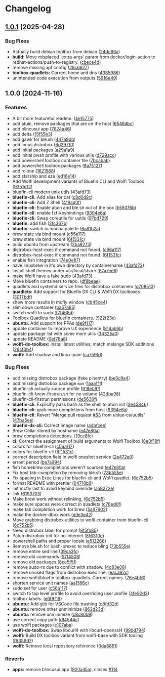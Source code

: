 # Changelog

## [1.0.1](https://github.com/ublue-os/toolboxes/compare/v1.0.0...v1.0.1) (2025-04-28)


### Bug Fixes

* Actually build debian toolbox from debian ([24dc96a](https://github.com/ublue-os/toolboxes/commit/24dc96a0f8d3bbc069dbb0ad57c55373590e8aa2))
* **build:** Move misplaced 'extra-args' param from docker/login-action to redhat-actions/push-to-registry. ([cbece4d](https://github.com/ublue-os/toolboxes/commit/cbece4d0572dd3c039924ac2306f3e842ac6c356))
* remove missing apt config ([28c6827](https://github.com/ublue-os/toolboxes/commit/28c6827018615a12934df4505da8c1603a54b471))
* **toolbox-quadlets:** Correct home and dns ([4385986](https://github.com/ublue-os/toolboxes/commit/43859867fef256d0f5cd6d7749b2a80d787403d1))
* unintended code execution from outputs ([5916e49](https://github.com/ublue-os/toolboxes/commit/5916e49b889c20630e575fa5ea068317c3a149e9))

## 1.0.0 (2024-11-16)


### Features

* A bit more featureful readme. ([4e15775](https://github.com/ublue-os/toolboxes/commit/4e157758396376fe2a8441fa5017dff601cff618))
* add atuin, remove packages that are on the host ([6546dbc](https://github.com/ublue-os/toolboxes/commit/6546dbcffb74524861446c5420679f902ef28ea4))
* add blincusui app ([7624a46](https://github.com/ublue-os/toolboxes/commit/7624a461b751c08c98ff11da1152c55434da2232))
* add delta ([15f55b3](https://github.com/ublue-os/toolboxes/commit/15f55b3a74252cc9e301f29b16c6adf50d44e245))
* add gawk for ble.sh ([447a9db](https://github.com/ublue-os/toolboxes/commit/447a9dbeefdc67fb2f6ede4b11d053adf6d3839e))
* add incus distrobox ([6d29710](https://github.com/ublue-os/toolboxes/commit/6d2971081b6eb1fa7d6c374d1871edaba959b272))
* add initial packages ([a29a1a9](https://github.com/ublue-os/toolboxes/commit/a29a1a9c5a569e8c38c32595460084173c998659))
* add initial pwsh profile with various utils ([d729acc](https://github.com/ublue-os/toolboxes/commit/d729acc65f47e75edbd7a7fa1723cf47f9ec68f8))
* add powershell toolbox container file ([7bcabab](https://github.com/ublue-os/toolboxes/commit/7bcabab531fcaf82a5bc488fc8f9f2ad80478a34))
* add powershell toolbox packages ([8a75127](https://github.com/ublue-os/toolboxes/commit/8a751271e994df820a6fc4772c216aaabf1a92bc))
* add rclone ([1621568](https://github.com/ublue-os/toolboxes/commit/162156845f7ef243db5826b7a1df6e5de8a9df2f))
* add starship and eza ([ed16e14](https://github.com/ublue-os/toolboxes/commit/ed16e144fedff1ca3af805d564ae423339986611))
* Add Wolfi development variants of Bluefin CLI and Wolfi Toolbox ([9351d12](https://github.com/ublue-os/toolboxes/commit/9351d12c866e78d18192ee262978b319c54af36a))
* bluefin-cli modern unix utils ([43afd73](https://github.com/ublue-os/toolboxes/commit/43afd733d2d862e689faa54cb29778d66df1bc76))
* **bluefin-cli:** Add alias for cat ([c8d0d9c](https://github.com/ublue-os/toolboxes/commit/c8d0d9c56c25c1f992eb29679fa3e47151930f9a))
* **bluefin-cli:** Add Z Shell ([419ad0f](https://github.com/ublue-os/toolboxes/commit/419ad0fba6c0656050f451752c610b530c23ce9e))
* **bluefin-cli:** Enable atuin and ble.sh out of the box ([b55076b](https://github.com/ublue-os/toolboxes/commit/b55076bce0608bfc91722aa34e3406ec738b904c))
* **bluefin-cli:** enable fzf-keybindings ([9394e6a](https://github.com/ublue-os/toolboxes/commit/9394e6abe5941d52de582a0502ef76499ff62e31))
* **bluefin-cli:** Swap coreutils for uutils ([97bd729](https://github.com/ublue-os/toolboxes/commit/97bd729dcc5aad3af6dd657e4ecbb659760e172b))
* **bluefin:** add fish ([2fc367b](https://github.com/ublue-os/toolboxes/commit/2fc367b93410e41ee903520785acd36722b84b18))
* **bluefin:** switch to mocha palette ([6a81b2a](https://github.com/ublue-os/toolboxes/commit/6a81b2a5be4526d4bf135a811db45471534ed30b))
* brew state via bind mount ([c56a117](https://github.com/ublue-os/toolboxes/commit/c56a11735e788d51d9a836d78d1fc492798da47d))
* brew state via bind mount ([6f1531c](https://github.com/ublue-os/toolboxes/commit/6f1531c75354c235b251765731c1ec304a1e9bb4))
* build ubuntu from upstream ([2ba8273](https://github.com/ublue-os/toolboxes/commit/2ba8273132a7b26b1a257614229d88776b7b45ba))
* distrobox-host-exec if command not found. ([c56a117](https://github.com/ublue-os/toolboxes/commit/c56a11735e788d51d9a836d78d1fc492798da47d))
* distrobox-host-exec if command not found. ([6f1531c](https://github.com/ublue-os/toolboxes/commit/6f1531c75354c235b251765731c1ec304a1e9bb4))
* enable fish integration ([74e0e87](https://github.com/ublue-os/toolboxes/commit/74e0e87568b6dcc65cd3e2d73d908dbd6d330053))
* have linuxbrew in it's own directory by containername ([43afd73](https://github.com/ublue-os/toolboxes/commit/43afd733d2d862e689faa54cb29778d66df1bc76))
* install shell themes under usr/local/share ([87a7ee6](https://github.com/ublue-os/toolboxes/commit/87a7ee66a8d827f03d8fa59d0a61ad6da1d887cc))
* make Wolfi have a fake sudo ([43afd73](https://github.com/ublue-os/toolboxes/commit/43afd733d2d862e689faa54cb29778d66df1bc76))
* Move bluefin containers to repo. ([df8beae](https://github.com/ublue-os/toolboxes/commit/df8beae7777d4ddc9b5ff3e1add1a552fd8167ee))
* quadlets and systemd service files for distrobox containers ([d708513](https://github.com/ublue-os/toolboxes/commit/d7085131c8361f8c2d24dd088d5e24f513957d8d))
* **quadlets:** Add support for Bluefin DX CLI & Wolfi DX toolboxes ([3017bdf](https://github.com/ublue-os/toolboxes/commit/3017bdf8af75e0391a413907b0afa5f64af35415))
* show more results in mcfly window ([db45ce4](https://github.com/ublue-os/toolboxes/commit/db45ce483efc2a5f15ee94fd13ce2bcf6d74a821))
* slim down container ([ba57a85](https://github.com/ublue-os/toolboxes/commit/ba57a85316ca9b6750b458125072090d751f417f))
* switch wolfi to sudo ([f7f468d](https://github.com/ublue-os/toolboxes/commit/f7f468d1e8f32e66a3e84ffc5435f0cf1f26fdf8))
* Toolbox Quadlets for bluefin containers. ([922f23e](https://github.com/ublue-os/toolboxes/commit/922f23e0b7fe044f8da8fa4193dd262c830b88bf))
* **ubuntu:** Add support for PPAs ([de9f117](https://github.com/ublue-os/toolboxes/commit/de9f1174a6d9088cf1da70115f2adb423efe23cb))
* update container to improve UX experience ([814ab6b](https://github.com/ublue-os/toolboxes/commit/814ab6b02ece5691c4bcb6b32c9bef663c4fc573))
* update package list with some more utils ([34325a0](https://github.com/ublue-os/toolboxes/commit/34325a004fbcfa9a555498521f415e5497d0ad30))
* update README ([0ef78a8](https://github.com/ublue-os/toolboxes/commit/0ef78a8b185ac424a1d6649c64cdcf0a1c4c3f3e))
* **wolfi-dx-toolbox:** Install latest utilities, match melange SDK additions ([26cf3b4](https://github.com/ublue-os/toolboxes/commit/26cf3b4c8998234eb1130b028369ad4e1cff4266))
* **wolfi:** Add shadow and linux-pam ([ca759fd](https://github.com/ublue-os/toolboxes/commit/ca759fd4ca6515b49e0ed7333c051a978ece57fc))


### Bug Fixes

* add missing distrobox package (fake pinentry) ([be6c8a4](https://github.com/ublue-os/toolboxes/commit/be6c8a40590c54518513bb8289a5300530a9f6a5))
* add missing distrobox package `man` ([1aaa1f1](https://github.com/ublue-os/toolboxes/commit/1aaa1f1141deb076c19226a74a51f8ecfd8b5a68))
* bluefin-cli actually source profile ([918e09f](https://github.com/ublue-os/toolboxes/commit/918e09f82a960fd556893a80b214d43bbd8ae004))
* bluefin-cli-brew-firstrun.sh for no volume ([42dba98](https://github.com/ublue-os/toolboxes/commit/42dba98f773dbce8f635f4795fbcc8f71766831c))
* bluefin-cli-firstrun permissions ([de5630f](https://github.com/ublue-os/toolboxes/commit/de5630f4b61efd341d866fb4dd7170b1d6dca45f))
* **bluefin-cli:** Explicitly pass bash as the shell to atuin init ([2e45846](https://github.com/ublue-os/toolboxes/commit/2e458467f853645d84f0fb9fc7c8b828b19478b4))
* **bluefin-cli:** grab more completions from host ([9394e6a](https://github.com/ublue-os/toolboxes/commit/9394e6abe5941d52de582a0502ef76499ff62e31))
* **bluefin-cli:** Revert "Merge pull request [#53](https://github.com/ublue-os/toolboxes/issues/53) from ublue-os/uutils" ([47ba5ee](https://github.com/ublue-os/toolboxes/commit/47ba5eec746530a1872783dc0a5a8f9ace190eb8))
* **bluefin-dx-cli:** Correct image name ([adbfcee](https://github.com/ublue-os/toolboxes/commit/adbfcee70d716f38b2bfa66bc13bef09703819e7))
* Brew Cellar stored by hostname ([e47e80a](https://github.com/ublue-os/toolboxes/commit/e47e80a56f42429dde3a1eab54d588663fda06c3))
* brew completions detections. ([19cc8fc](https://github.com/ublue-os/toolboxes/commit/19cc8fc7f8dd8028bb5001ac17b7439df436cfe1))
* **ci:** Correct the assignment of build arguments to Wolfi Toolbox ([8e0f18f](https://github.com/ublue-os/toolboxes/commit/8e0f18fb466b98850bdb178d4b292b02a077c5e9))
* colors for bluefin-cli ([c56a117](https://github.com/ublue-os/toolboxes/commit/c56a11735e788d51d9a836d78d1fc492798da47d))
* colors for bluefin-cli ([6f1531c](https://github.com/ublue-os/toolboxes/commit/6f1531c75354c235b251765731c1ec304a1e9bb4))
* correct description field in wolfi oneshot service ([2e472e0](https://github.com/ublue-os/toolboxes/commit/2e472e039a7489c5c87e6c0624ef2328da4d56b3))
* errant period ([be7a994](https://github.com/ublue-os/toolboxes/commit/be7a994881252c7e55647d370036b0249a4fee33))
* fish homebrew completions weren't sourced ([e47e80a](https://github.com/ublue-os/toolboxes/commit/e47e80a56f42429dde3a1eab54d588663fda06c3))
* Fix host tab-completion by removing ble.sh ([73b555e](https://github.com/ublue-os/toolboxes/commit/73b555e4e81fafa66b7905fe5faf33021b31bfe5))
* Fix spacing in Exec Lines for bluefin-cli and Wolfi quadlet. ([6c752b5](https://github.com/ublue-os/toolboxes/commit/6c752b58f8e5dfbbf4a87a240b7dffbb7be67237))
* format README with prettier ([04718b8](https://github.com/ublue-os/toolboxes/commit/04718b847fb3cb97e4bb493183a116b9bdfafd1b))
* init mcfly last to avoid keybind override ([aa8272e](https://github.com/ublue-os/toolboxes/commit/aa8272e0a2ba0195e94be925cee9a4504860721c))
* link ([6193703](https://github.com/ublue-os/toolboxes/commit/6193703e0344d9147b84534e0d6ef5881ede18ac))
* Make brew work without relinking. ([6c752b5](https://github.com/ublue-os/toolboxes/commit/6c752b58f8e5dfbbf4a87a240b7dffbb7be67237))
* make sure spaces were correct in quadlets ([c76ed0f](https://github.com/ublue-os/toolboxes/commit/c76ed0f614b5c2ce83ba911e4384f90bf37ff7a1))
* make tab completion work for brew ([5a67602](https://github.com/ublue-os/toolboxes/commit/5a6760205e48135c5aac23d8270a01ca2fbe11b9))
* make the docker-dbox work ([dde3e42](https://github.com/ublue-os/toolboxes/commit/dde3e427720d8cb792686db1ea0f8b37edaf2389))
* Move grabbing distrobox utilities to wofli container from bluefin-cli. ([6c752b5](https://github.com/ublue-os/toolboxes/commit/6c752b58f8e5dfbbf4a87a240b7dffbb7be67237))
* Need distrobox label for prompt ([8f5fb85](https://github.com/ublue-os/toolboxes/commit/8f5fb854988058bf6fa1c4c1bcbb4ea3443b17cf))
* Patch distrobox-init for no-internet ([8f6310e](https://github.com/ublue-os/toolboxes/commit/8f6310e42019e50a2e85e3b40629661422cc0592))
* powershell paths and proper locale ([e512268](https://github.com/ublue-os/toolboxes/commit/e512268c8437658e0e0df453705f41a29821ac0b))
* Remove ble.sh for bash-prexec to reduce bling ([73b555e](https://github.com/ublue-os/toolboxes/commit/73b555e4e81fafa66b7905fe5faf33021b31bfe5))
* remove entire sed line ([39ca3fc](https://github.com/ublue-os/toolboxes/commit/39ca3fcf12c32a70a14754e6b947dcfebe456e95))
* remove old commands ([57f4508](https://github.com/ublue-os/toolboxes/commit/57f4508d747a0bb815dc6862997901b12ff76a30))
* remove old packages ([8ce5f5f](https://github.com/ublue-os/toolboxes/commit/8ce5f5f14938e202b7ffdb87f8ddf152410d216a))
* remove sudo-rs due to conflict with shadow. ([4c83e08](https://github.com/ublue-os/toolboxes/commit/4c83e089dd628b2526e893dea8b4dc171f6dde5a))
* remove unused flags from distrobox exec line. ([eaca92c](https://github.com/ublue-os/toolboxes/commit/eaca92c3b16c0ad5d8f5f317cb354d9084a7c295))
* remove wolfi/bluefin toolbox-quadlets. Correct names. ([76e4bf6](https://github.com/ublue-os/toolboxes/commit/76e4bf6e82033f95b9f635c1f4dd0630c664811f))
* shorten service unit names ([aa1596c](https://github.com/ublue-os/toolboxes/commit/aa1596c1a5c68bf30c7c7554f320c949e92281c9))
* sudo set for user ([c56a117](https://github.com/ublue-os/toolboxes/commit/c56a11735e788d51d9a836d78d1fc492798da47d))
* switch to top level profile to avoid overriding user profile ([4fe92d3](https://github.com/ublue-os/toolboxes/commit/4fe92d31d2253a60893abcfa66099ccd7abc3cdf))
* toolbox labels. ([e0f9f19](https://github.com/ublue-os/toolboxes/commit/e0f9f194d89eda0283a1d5b425231671a3895cb7))
* **ubuntu:** Add glib for VSCode file trashing ([c8fd32d](https://github.com/ublue-os/toolboxes/commit/c8fd32d6203446b5b55a386aa96a05c01f44841e))
* **ubuntu:** remove other unminimize ([862d23d](https://github.com/ublue-os/toolboxes/commit/862d23dabf9c5412ca4a3d38f403ec40cca7299e))
* **ubuntu:** remove unminimize ([c8c80b9](https://github.com/ublue-os/toolboxes/commit/c8c80b9656f4a984b3c1c28aab92667fec5d6a7d))
* use correct copy path ([df4544c](https://github.com/ublue-os/toolboxes/commit/df4544c52b00ff154fb7402acda5fb9c7209b23f))
* use wolfi packages ([c107aba](https://github.com/ublue-os/toolboxes/commit/c107aba0225a34030c6f433767c72664960fb8a7))
* **wolfi-dx-toolbox:** Swap libcurl4 with libcurl-openssl4 ([99bd794](https://github.com/ublue-os/toolboxes/commit/99bd794d59a915f0c0378866d56a87aed86fcc30))
* **wolfi:** Build DX toolbox variant from wolfi-base with SDK tooling ([f6359d7](https://github.com/ublue-os/toolboxes/commit/f6359d7dfeb3b5ddcc98ed01c47bf2d76b838ee0))
* **wolfi:** Remove local repository reference ([0da8881](https://github.com/ublue-os/toolboxes/commit/0da88818999dea8414c0520cd2ad894bfef9b43b))


### Reverts

* **apps:** remove blincusui app ([920ad5a](https://github.com/ublue-os/toolboxes/commit/920ad5a2a48600bc9a5099695ebd0e665d375ea2)), closes [#114](https://github.com/ublue-os/toolboxes/issues/114)
